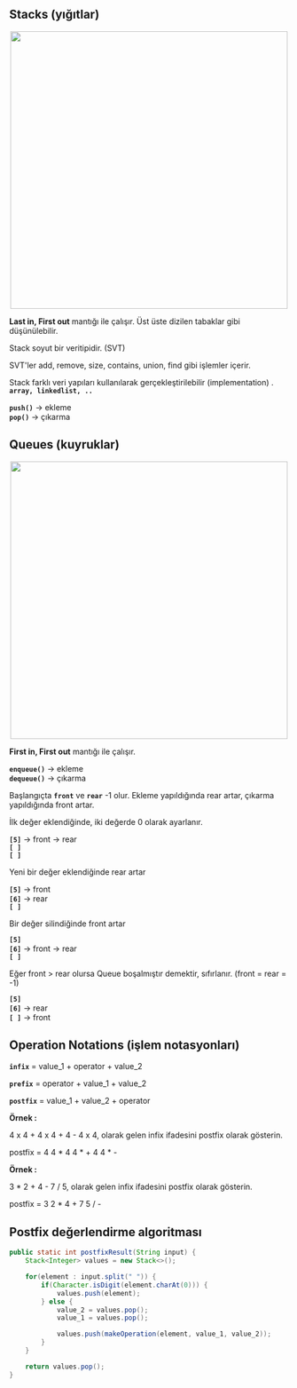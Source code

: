 ## Stacks (yığıtlar)

<p align="center"> 
	<img src="https://www.tutorialspoint.com/data_structures_algorithms/images/stack_representation.jpg" width="500px">
</p>

**Last in, First out** mantığı ile çalışır. Üst üste dizilen tabaklar gibi düşünülebilir.

Stack soyut bir veritipidir. (SVT)

SVT'ler add, remove, size, contains, union, find gibi işlemler içerir.

Stack farklı veri yapıları kullanılarak gerçekleştirilebilir (implementation) . **`array, linkedlist, ..`**

**`push()`** -> ekleme  
**`pop()`** -> çıkarma

## Queues (kuyruklar)

<p align="center"> 
	<img src="https://i0.wp.com/ankitsharmablogs.com/wp-content/uploads/2017/12/Queue.png?resize=360%2C185" width="500px">
</p>

**First in, First out** mantığı ile çalışır.

**`enqueue()`** -> ekleme  
**`dequeue()`** -> çıkarma

Başlangıçta **`front`** ve **`rear`** -1 olur. Ekleme yapıldığında rear artar, çıkarma yapıldığında front artar.

İlk değer eklendiğinde, iki değerde 0 olarak ayarlanır.

**`[5]`**  -> front -> rear  
**`[ ]`**  
**`[ ]`**

Yeni bir değer eklendiğinde rear artar

**`[5]`**  -> front  
**`[6]`**  -> rear  
**`[ ]`**

Bir değer silindiğinde front artar

**`[5]`**  
**`[6]`**  -> front -> rear   
**`[ ]`**

Eğer front > rear olursa Queue boşalmıştır demektir, sıfırlanır. (front = rear = -1)

**`[5]`**  
**`[6]`**  -> rear   
**`[ ]`**  -> front

## Operation Notations (işlem notasyonları)

**`infix`** = value_1 + operator + value_2

**`prefix`** = operator + value_1 + value_2

**`postfix`** = value_1 + value_2 + operator

**Örnek :**

4 x 4 + 4 x 4 + 4 - 4 x 4, olarak gelen infix ifadesini postfix olarak gösterin.

postfix = 4 4 * 4 4 * + 4 4 * -

**Örnek :**

3 * 2 + 4 - 7 / 5, olarak gelen infix ifadesini postfix olarak gösterin.

postfix = 3 2 * 4 + 7 5 / -

## Postfix değerlendirme algoritması

```java
public static int postfixResult(String input) {
	Stack<Integer> values = new Stack<>();

	for(element : input.split(" ")) {
		if(Character.isDigit(element.charAt(0))) {
			values.push(element);
		} else {
			value_2 = values.pop();
			value_1 = values.pop();

			values.push(makeOperation(element, value_1, value_2));
		}
	}

	return values.pop();
}
```
